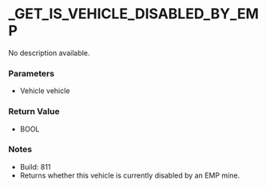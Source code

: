 # _GET_IS_VEHICLE_DISABLED_BY_EMP

No description available.

### Parameters
* Vehicle vehicle

### Return Value
* BOOL

### Notes
* Build: 811
* Returns whether this vehicle is currently disabled by an EMP mine.

